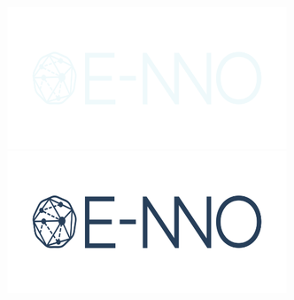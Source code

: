 <p align="center">
    <img src="https://raw.githubusercontent.com/e-nno-ch/.github/main/profile/images/logo-dark.svg#gh-dark-mode-only" alt="E-nno Switzerland SA" height="256">
    <img src="https://raw.githubusercontent.com/e-nno-ch/.github/main/profile/images/logo-light.svg#gh-light-mode-only" alt="E-nno Switzerland SA" height="256">
</p>
